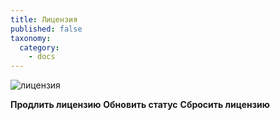 ```yaml
---
title: Лицензия
published: false
taxonomy:
  category:
    - docs
---
```


![лицензия](https://cloud.githubusercontent.com/assets/20211341/20470692/04124110-af92-11e6-90a0-d05ebd82c169.png)

**Продлить лицензию**
**Обновить статус**
**Сбросить лицензию**
